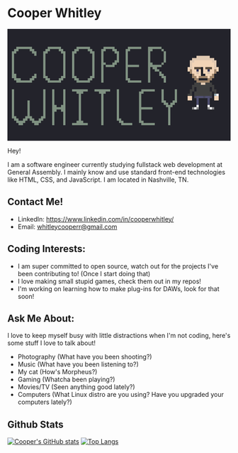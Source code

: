 # Cooper Whitley
<img src="./assets/github-header.png" alt="Pixel art header with text that reads 'Cooper Whitley' along with a sprite rendering of Cooper" style="display: block; margin-left: auto; margin-right: auto;">

Hey!

I am a software engineer currently studying fullstack web development at General Assembly. I mainly know and use standard front-end technologies like HTML, CSS, and JavaScript. I am located in Nashville, TN.

## Contact Me!

- LinkedIn: https://www.linkedin.com/in/cooperwhitley/
- Email: whitleycooperr@gmail.com

## Coding Interests:

- I am super committed to open source, watch out for the projects I've been contributing to! (Once I start doing that)
- I love making small stupid games, check them out in my repos!
- I'm working on learning how to make plug-ins for DAWs, look for that soon!

## Ask Me About:

I love to keep myself busy with little distractions when I'm not coding, here's some stuff I love to talk about!

- Photography (What have you been shooting?)
- Music (What have you been listening to?)
- My cat (How's Morpheus?)
- Gaming (Whatcha been playing?)
- Movies/TV (Seen anything good lately?)
- Computers (What Linux distro are you using? Have you upgraded your computers lately?)

## Github Stats
[![Cooper's GitHub stats](https://github-readme-stats.vercel.app/api?username=cooperwhitley)](https://github.com/anuraghazra/github-readme-stats)
[![Top Langs](https://github-readme-stats.vercel.app/api/top-langs/?username=cooperwhitley)](https://github.com/anuraghazra/github-readme-stats)